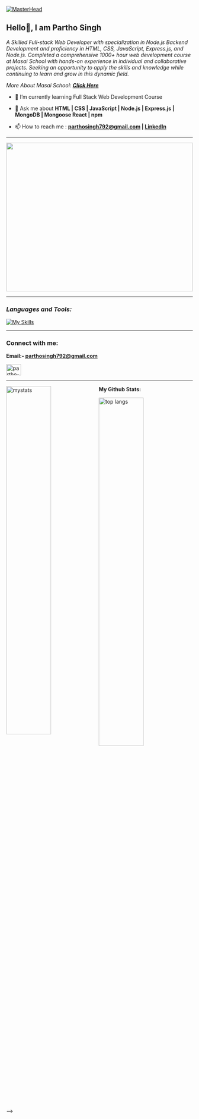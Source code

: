 [![MasterHead](https://www.wingstechsolutions.com/wp-content/uploads/2022/03/full-stack-development.gif)](https://rishavchanda.io)
**<h2> Hello👋, I am Partho Singh</h2>** 
         
<p class="empty"><em>   
A Skilled Full-stack Web Developer with specialization in Node.js Backend Development and proficiency in HTML, CSS, JavaScript, Express.js, and Node.js. Completed a comprehensive 1000+ hour web development course at Masai School with hands-on experience in individual and collaborative projects. Seeking an opportunity to apply the skills and knowledge while continuing to learn and grow in this dynamic field.
<p>More About Masai School:  <a href="https://masaischool.com/" target="_blank"><b>Click Here</b></a></p>
</em></p> 
  

- 🌱 I’m currently learning  Full Stack Web Development Course 

- 💬 Ask me about **HTML | CSS | JavaScript | Node.js | Express.js | MongoDB | Mongoose  React | npm**
 

- 📫 How to reach me : **[parthosingh792@gmail.com](mailto:parthosingh792@gmail.com) | [LinkedIn](https://www.linkedin.com/in/partho-singh-68a653199/)**

---

<img align="center" width="100%" height="400px" src="https://camo.githubusercontent.com/2366b34bb903c09617990fb5fff4622f3e941349e846ddb7e73df872a9d21233/68747470733a2f2f63646e2e6472696262626c652e636f6d2f75736572732f3733303730332f73637265656e73686f74732f363538313234332f6176656e746f2e676966">

---

**<i><h3 align="left">Languages and Tools:</h3></i>**

  <div align="left">

   [![My Skills](https://skillicons.dev/icons?i=html,css,js,nodejs,express,mongodb,github,netlify,vscode,mysql,postman,react,replit,git)](#)

  </div>

--- 
**<h3 align="left">Connect with me:</h3>**

**Email:- parthosingh792@gmail.com**

<p align="left">
<a href="https://linkedin.com/in/partho-singh-68a653199" target="blank"><img align="center" src="https://raw.githubusercontent.com/rahuldkjain/github-profile-readme-generator/master/src/images/icons/Social/linked-in-alt.svg" alt="partho-singh-68a653199" height="30" width="40" /></a>
</p>

---



**My Github Stats:**
<img alt="mystats" align="left"  width="49%" src="https://github-readme-stats.vercel.app/api?username=parthosingh"/>

<img alt="top langs" align="left"  width="49%" src="https://github-readme-stats.vercel.app/api/top-langs/?username=parthosingh&layout=compact"/>
-->

